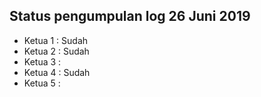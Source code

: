 Status pengumpulan log 26 Juni 2019
---
* Ketua 1 : Sudah
* Ketua 2 : Sudah
* Ketua 3 : 
* Ketua 4 : Sudah
* Ketua 5 :